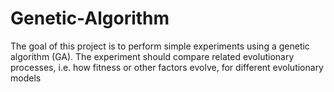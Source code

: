 # Genetic-Algorithm
The goal of this project is to perform simple experiments using a genetic algorithm (GA). The experiment should compare related evolutionary processes, i.e. how fitness or other factors evolve, for different evolutionary models
